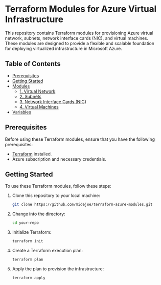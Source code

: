 # Terraform Modules for Azure Virtual Infrastructure

This repository contains Terraform modules for provisioning Azure virtual network, subnets, network interface cards (NIC), and virtual machines. These modules are designed to provide a flexible and scalable foundation for deploying virtualized infrastructure in Microsoft Azure.

## Table of Contents

- [Prerequisites](#prerequisites)
- [Getting Started](#getting-started)
- [Modules](#modules)
  - [1. Virtual Network](https://github.com/midejoe/terraform-azure-modules/blob/main/Infra/main.tf)
  - [2. Subnets](https://github.com/midejoe/terraform-azure-modules/blob/main/Infra/main.tf)
  - [3. Network Interface Cards (NIC)](https://github.com/midejoe/terraform-azure-modules/blob/main/Infra/main.tf)
  - [4. Virtual Machines](https://github.com/midejoe/terraform-azure-modules/blob/main/Infra/main.tf)
- [Variables](https://github.com/midejoe/terraform-azure-modules/blob/main/Infra/variables.tf)


## Prerequisites

Before using these Terraform modules, ensure that you have the following prerequisites:

- [Terraform](https://www.terraform.io/downloads.html) installed.
- Azure subscription and necessary credentials.

## Getting Started

To use these Terraform modules, follow these steps:

1. Clone this repository to your local machine:

   ```bash
   git clone https://github.com/midejoe/terraform-azure-modules.git
   
2. Change into the directory:

   ```bash
   cd your-repo

3. Initialize Terraform:

    ```bash
   terraform init

4. Create a Terraform execution plan:

    ```bash
    terraform plan

5. Apply the plan to provision the infrastructure:

    ```bash
    terraform apply


